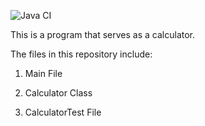 ![Java CI](https://github.com/<your-username>/<your-repository>/actions/workflows/java-tests.yml/badge.svg)

This is a program that serves as a calculator.

The files in this repository include:

1) Main File

2) Calculator Class

3) CalculatorTest File


